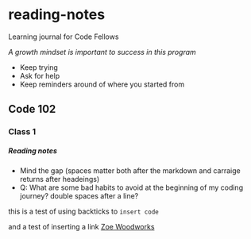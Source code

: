 # reading-notes
Learning journal for Code Fellows

*A growth mindset is important to success in this program*
- Keep trying
- Ask for help
- Keep reminders around of where you started from

## Code 102

### Class 1

##### Reading notes

- Mind the gap (spaces matter both after the markdown and carraige returns after headeings)
- Q: What are some bad habits to avoid at the beginning of my coding journey? double spaces after a line?


this is a test of using backticks to `insert code` 

and a test of inserting a link [Zoe Woodworks](http://www.zoewoodworks.com)

  
